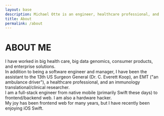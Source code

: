 ```yaml
---
layout: base
description: Michael Otte is an engineer, healthcare professional, and researcher.
title: About
permalink: /about
---
```

<main class="plain-container">
    <h1>ABOUT ME</h1>
    <p>I have worked in big health care, big data genomics, consumer products, and enterprise solutions.
    <br />
    In addition to being a software engineer and manager, I have been the assistant to the 13th US Surgeon General (Dr. C. Everett Koop), an EMT ("an ambulance driver"), a healthcare professional, and an immunology translational/clinical researcher.
    <br />
    I am a full-stack engineer from native mobile (primarily Swift these days) to frontend/backend web.  I am also a hardware hacker.
    <br />
    My joy has been frontend web for many years, but I have recently been enjoying iOS Swift.</p>
</main>